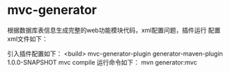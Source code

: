 # mvc-generator
根据数据库表信息生成完整的web功能模块代码，xml配置问题，插件运行
配置xml文件如下：

引入插件配置如下：
 &lt;build&gt;
      <plugins>
        <plugin>
          <groupId>mvc-generator-plugin</groupId>
          <artifactId>generator-maven-plugin</artifactId>
          <version>1.0.0-SNAPSHOT</version>
          <executions>
            <execution>
              <goals>
                <goal>mvc</goal>
              </goals>
              <phase>compile</phase>
            </execution>
          </executions>
        </plugin>
      </plugins>
    </build>
 运行命令如下：
 mvn generator:mvc
